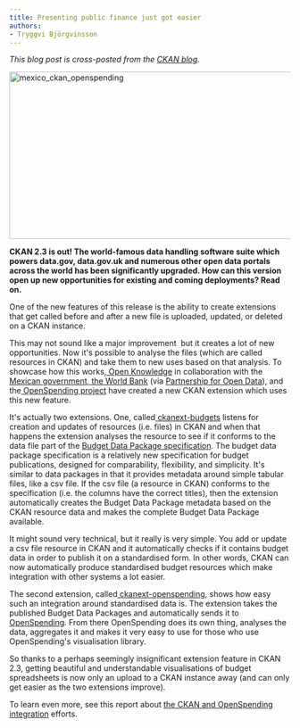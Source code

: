 ```yaml
---
title: Presenting public finance just got easier
authors:
- Tryggvi Björgvinsson
---
```

<em>This blog post is cross-posted from the <a href="http://ckan.org/2015/03/20/presenting-public-finance-just-got-easier/" target="_blank">CKAN blog</a>.</em>

<a href="http://ckan.okblogfarm.org/files/2015/03/mexico_ckan_openspending.png"><img class="aligncenter wp-image-3446 size-large" src="http://ckan.okblogfarm.org/files/2015/03/mexico_ckan_openspending-1024x519.png" alt="mexico_ckan_openspending" width="591" height="300" /></a>

<b>CKAN 2.3 is out! The world-famous data handling software suite which powers data.gov, data.gov.uk and numerous other open data portals across the world has been significantly upgraded. How can this version open up new opportunities for existing and coming deployments? Read on.</b>

One of the new features of this release is the ability to create extensions that get called before and after a new file is uploaded, updated, or deleted on a CKAN instance.

This may not sound like a major improvement  but it creates a lot of new opportunities. Now it's possible to analyse the files (which are called resources in CKAN) and take them to new uses based on that analysis. To showcase how this works,<a href="https://okfn.org"> Open Knowledge</a> in collaboration with the<a href="http://gov.mx"> Mexican government</a>,<a href="http://worldbank.org"> the World Bank</a> (via <a href="https://twitter.com/pforod">Partnership for Open Data</a>), and the<a href="https://openspending.org"> OpenSpending project</a> have created a new CKAN extension which uses this new feature.

It's actually two extensions. One, called<a href="http://budget"> ckanext-budgets</a> listens for creation and updates of resources (i.e. files) in CKAN and when that happens the extension analyses the resource to see if it conforms to the data file part of the <a href="http://fiscal.dataprotocols.org/">Budget Data Package specification</a>. The budget data package specification is a relatively new specification for budget publications, designed for comparability, flexibility, and simplicity. It's similar to data packages in that it provides metadata around simple tabular files, like a csv file. If the csv file (a resource in CKAN) conforms to the specification (i.e. the columns have the correct titles), then the extension automatically creates the Budget Data Package metadata based on the CKAN resource data and makes the complete Budget Data Package available.

It might sound very technical, but it really is very simple. You add or update a csv file resource in CKAN and it automatically checks if it contains budget data in order to publish it on a standardised form. In other words, CKAN can now automatically produce standardised budget resources which make integration with other systems a lot easier.

The second extension, called<a href="http://openspending"> ckanext-openspending</a>, shows how easy such an integration around standardised data is. The extension takes the published Budget Data Packages and automatically sends it to <a href="https://openspending.org/">OpenSpending</a>. From there OpenSpending does its own thing, analyses the data, aggregates it and makes it very easy to use for those who use OpenSpending's visualisation library.

So thanks to a perhaps seemingly insignificant extension feature in CKAN 2.3, getting beautiful and understandable visualisations of budget spreadsheets is now only an upload to a CKAN instance away (and can only get easier as the two extensions improve).

To learn even more, see this report about <a href="https://docs.google.com/a/okfn.org/document/d/1J-TI94i4s15xXTayJldthOTENoV-1sp24PwfOPZHBLs/edit#">the CKAN and OpenSpending integration</a> efforts.

